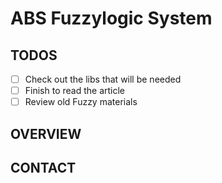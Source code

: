 # ABS Fuzzylogic System

## TODOS

-[ ] Check out the libs that will be needed
-[ ] Finish to read the article
-[ ] Review old Fuzzy materials

## OVERVIEW

## CONTACT

